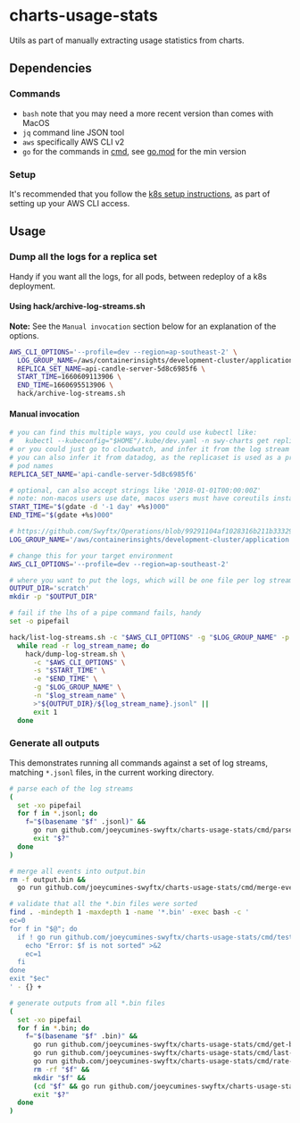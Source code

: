 # charts-usage-stats

Utils as part of manually extracting usage statistics from charts.

## Dependencies

### Commands

- `bash` note that you may need a more recent version than comes with MacOS
- `jq` command line JSON tool
- `aws` specifically AWS CLI v2
- `go` for the commands in [cmd](./cmd), see [go.mod](./go.mod) for the min version

### Setup

It's recommended that you follow the
[k8s setup instructions](https://swyftx.atlassian.net/wiki/spaces/SREPS/pages/1809776803/Configuring+CLI+access+to+our+Kubernetes+infrastructure),
as part of setting up your AWS CLI access.

## Usage

### Dump all the logs for a replica set

Handy if you want all the logs, for all pods, between redeploy of a k8s deployment.

#### Using hack/archive-log-streams.sh

**Note:** See the `Manual invocation` section below for an explanation of the options.

```bash
AWS_CLI_OPTIONS='--profile=dev --region=ap-southeast-2' \
  LOG_GROUP_NAME=/aws/containerinsights/development-cluster/application \
  REPLICA_SET_NAME=api-candle-server-5d8c6985f6 \
  START_TIME=1660609113906 \
  END_TIME=1660695513906 \
  hack/archive-log-streams.sh
```

#### Manual invocation

```bash
# you can find this multiple ways, you could use kubectl like:
#   kubectl --kubeconfig="$HOME"/.kube/dev.yaml -n swy-charts get replicasets
# or you could just go to cloudwatch, and infer it from the log stream names
# you can also infer it from datadog, as the replicaset is used as a prefix for
# pod names
REPLICA_SET_NAME='api-candle-server-5d8c6985f6'

# optional, can also accept strings like '2018-01-01T00:00:00Z'
# note: non-macos users use date, macos users must have coreutils installed
START_TIME="$(gdate -d '-1 day' +%s)000"
END_TIME="$(gdate +%s)000"

# https://github.com/Swyftx/Operations/blob/99291104af1028316b211b3332962d297ba4f8ee/application/modules/cluster/kubernetes/templates/fluent-bit/application-log.conf#L84
LOG_GROUP_NAME='/aws/containerinsights/development-cluster/application'

# change this for your target environment
AWS_CLI_OPTIONS='--profile=dev --region=ap-southeast-2'

# where you want to put the logs, which will be one file per log stream
OUTPUT_DIR='scratch'
mkdir -p "$OUTPUT_DIR"

# fail if the lhs of a pipe command fails, handy
set -o pipefail

hack/list-log-streams.sh -c "$AWS_CLI_OPTIONS" -g "$LOG_GROUP_NAME" -p "${REPLICA_SET_NAME}-" |
  while read -r log_stream_name; do
    hack/dump-log-stream.sh \
      -c "$AWS_CLI_OPTIONS" \
      -s "$START_TIME" \
      -e "$END_TIME" \
      -g "$LOG_GROUP_NAME" \
      -n "$log_stream_name" \
      >"${OUTPUT_DIR}/${log_stream_name}.jsonl" ||
      exit 1
  done
```

### Generate all outputs

This demonstrates running all commands against a set of log streams, matching
`*.jsonl` files, in the current working directory.

```bash
# parse each of the log streams
(
  set -xo pipefail
  for f in *.jsonl; do
    f="$(basename "$f" .jsonl)" &&
      go run github.com/joeycumines-swyftx/charts-usage-stats/cmd/parse-api-log <"${f}.jsonl" >"${f}.api-log.bin" ||
      exit "$?"
  done
)

# merge all events into output.bin
rm -f output.bin &&
  go run github.com/joeycumines-swyftx/charts-usage-stats/cmd/merge-events *.bin >output.bin

# validate that all the *.bin files were sorted
find . -mindepth 1 -maxdepth 1 -name '*.bin' -exec bash -c '
ec=0
for f in "$@"; do
  if ! go run github.com/joeycumines-swyftx/charts-usage-stats/cmd/test-sorted <"$f"; then
    echo "Error: $f is not sorted" >&2
    ec=1
  fi
done
exit "$ec"
' - {} +

# generate outputs from all *.bin files
(
  set -xo pipefail
  for f in *.bin; do
    f="$(basename "$f" .bin)" &&
      go run github.com/joeycumines-swyftx/charts-usage-stats/cmd/get-bars-to-csv <"${f}.bin" >"${f}.get-bars.csv" &&
      go run github.com/joeycumines-swyftx/charts-usage-stats/cmd/last-known-price-to-csv <"${f}.bin" >"${f}.last-known-price.csv" &&
      go run github.com/joeycumines-swyftx/charts-usage-stats/cmd/rate-to-csv <"${f}.bin" >"${f}.rate.csv" &&
      rm -rf "$f" &&
      mkdir "$f" &&
      (cd "$f" && go run github.com/joeycumines-swyftx/charts-usage-stats/cmd/process-events) <"${f}.bin" ||
      exit "$?"
  done
)
```
